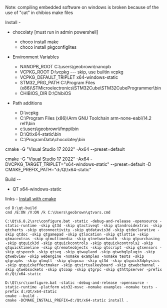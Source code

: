 
Note: compiling embedded software on windows is broken because of the use of "cat" in chibios make files

Install -
* chocolaty [must run in admin powershell]
    * choco install make
    * choco install pkgconfiglites

* Environment Variables
    * NANOPB_ROOT C:\users\geobrown\nanopb
    * VCPKG_ROOT  D:\vcpkg  --- skip, use builtin vcpkg
    * VCPKG_DEFAULT_TRIPLET x64-windows-static
    * STM32_PRG_PATH  C:\Program Files (x86)\STMicroelectronics\STM32Cube\STM32CubeProgrammer\bin
    * CHIBIOS_DIR D:\ChibiOS

* Path additions
    * D:\vcpkg
    * C:\Program Files (x86)\Arm GNU Toolchain arm-none-eabi\14.2 rel1\bin
    * c:\users\geobrown\fmpp\bin
    * D:\Qt\x64-static\bin
    * C:\ProgramData\chocolatey\bin


cmake -G "Visual Studio 17 2022" -Ax64 --preset=default

cmake -G "Visual Studio 17 2022" -Ax64 -DVCPKG_TARGET_TRIPLET="x64-windows-static" --preset=default -D CMAKE_PREFIX_PATH="d:/Qt/x64-static"

Build -- 
* QT x64-windows-static


links - [Install with cmake](https://learn.microsoft.com/en-us/vcpkg/get_started/get-started?pivots=shell-powershell
)

```
cd D:\qt-build
cmd /E:ON /V:ON /k C:\Users\geobrown\qtvars.cmd
```

```
C:\Qt\6.8.2\src\configure.bat -static -debug-and-release -opensource -static-runtime -skip qt3d -skip qtactiveqt -skip qtandroidextras -skip qtcharts -skip qtconnectivity -skip qtdatavis3d -skip qtdeclarative -skip qtdoc -skip qtgamepad -skip qtlocation -skip qtlottie -skip qtmacextras -skip qtmultimedia -skip qtnetworkauth -skip qtpurchasing -skip qtquick3d -skip qtquickcontrols -skip qtquickcontrols2 -skip qtquicktimeline -skip qtremoteobjects -skip qtscript -skip qtsensors -skip qtspeech -skip qtsvg -skip qtwayland -skip qtwebglplugin -skip qtwebview -skip webengine -nomake examples -nomake tests -skip qtgraphs -skip qtmqtt -skip qtopcua -skip qt3d -skip qtquick3dphysics -skip qtquickeffectmaker -skip qtvirtualkeyboard -skip qtwebchannel -skip qtwebsockets -skip qtcoap -skip qtgrpc -skip qthttpserver -prefix d:/Qt/x64-static

```

```
D:\Qt\src\configure.bat -static -debug-and-release -opensource -static-runtime -platform win32-msvc -nomake examples -nomake tests -prefix d:/Qt/x64-static
cmake --build .
cmake -DCMAKE_INSTALL_PREFIX=d:/Qt/x64-static install .
```